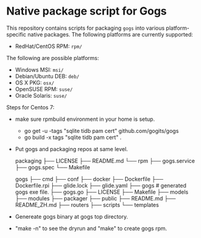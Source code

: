 # Native package script for Gogs

This repository contains scripts for packaging `gogs` into various platform-specific native packages.
The following platforms are currently supported:

  * RedHat/CentOS RPM: `rpm/`

The following are possible  platforms:

  * Windows MSI: `msi/`
  * Debian/Ubuntu DEB: `deb/`
  * OS X PKG: `osx/`
  * OpenSUSE RPM: `suse/`
  * Oracle Solaris: `suse/`

Steps for Centos 7: 
  *  make sure rpmbuild environment in your home is setup.
     * go get -u -tags "sqlite tidb pam cert" github.com/gogits/gogs
     * go build  -x tags "sqlite tidb pam cert"  .
  *  Put gogs and packaging repos at same level.


       packaging
       ├── LICENSE
       ├── README.md
       └── rpm
           ├── gogs.service
           ├── gogs.spec
           └── Makefile

        gogs
        ├── cmd
        ├── conf
        ├── docker
        ├── Dockerfile
        ├── Dockerfile.rpi
        ├── glide.lock
        ├── glide.yaml
        ├── gogs              # generated gogs exe file.
        ├── gogs.go
        ├── LICENSE
        ├── Makefile
        ├── models
        ├── modules
        ├── packager
        ├── public
        ├── README.md
        ├── README_ZH.md
        ├── routers
        ├── scripts
        └── templates


  *  Genereate gogs binary at gogs top directory.
  *  "make -n" to see the dryrun and "make" to create gogs rpm.

